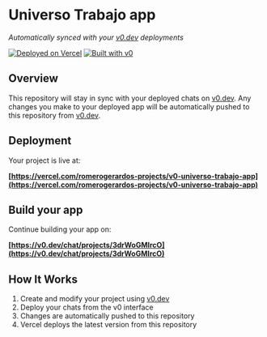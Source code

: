 # Universo Trabajo app

*Automatically synced with your [v0.dev](https://v0.dev) deployments*

[![Deployed on Vercel](https://img.shields.io/badge/Deployed%20on-Vercel-black?style=for-the-badge&logo=vercel)](https://vercel.com/romerogerardos-projects/v0-universo-trabajo-app)
[![Built with v0](https://img.shields.io/badge/Built%20with-v0.dev-black?style=for-the-badge)](https://v0.dev/chat/projects/3drWoGMIrcO)

## Overview

This repository will stay in sync with your deployed chats on [v0.dev](https://v0.dev).
Any changes you make to your deployed app will be automatically pushed to this repository from [v0.dev](https://v0.dev).

## Deployment

Your project is live at:

**[https://vercel.com/romerogerardos-projects/v0-universo-trabajo-app](https://vercel.com/romerogerardos-projects/v0-universo-trabajo-app)**

## Build your app

Continue building your app on:

**[https://v0.dev/chat/projects/3drWoGMIrcO](https://v0.dev/chat/projects/3drWoGMIrcO)**

## How It Works

1. Create and modify your project using [v0.dev](https://v0.dev)
2. Deploy your chats from the v0 interface
3. Changes are automatically pushed to this repository
4. Vercel deploys the latest version from this repository
